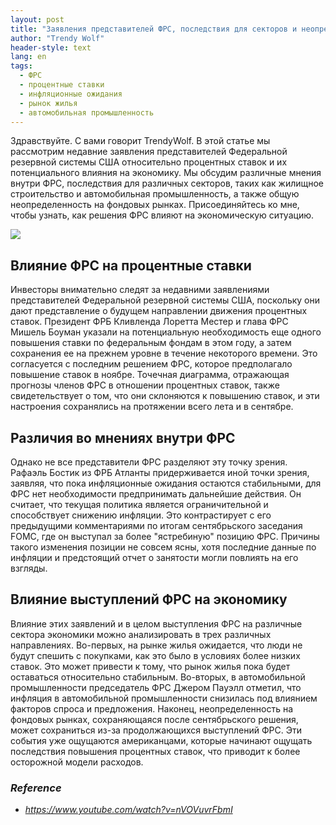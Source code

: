 ```yaml
---
layout: post
title: "Заявления представителей ФРС, последствия для секторов и неопределенность на рынках акций"
author: "Trendy Wolf"
header-style: text
lang: en
tags:
  - ФРС
  - процентные ставки
  - инфляционные ожидания
  - рынок жилья
  - автомобильная промышленность
---
```


Здравствуйте. С вами говорит TrendyWolf. В этой статье мы рассмотрим недавние заявления представителей Федеральной резервной системы США относительно процентных ставок и их потенциального влияния на экономику. Мы обсудим различные мнения внутри ФРС, последствия для различных секторов, таких как жилищное строительство и автомобильная промышленность, а также общую неопределенность на фондовых рынках. Присоединяйтесь ко мне, чтобы узнать, как решения ФРС влияют на экономическую ситуацию.

<img
    src="https://i.ytimg.com/vi/nVOVuvrFbmI/hqdefault.jpg"
/>


## Влияние ФРС на процентные ставки
Инвесторы внимательно следят за недавними заявлениями представителей Федеральной резервной системы США, поскольку они дают представление о будущем направлении движения процентных ставок. Президент ФРБ Кливленда Лоретта Местер и глава ФРС Мишель Боуман указали на потенциальную необходимость еще одного повышения ставки по федеральным фондам в этом году, а затем сохранения ее на прежнем уровне в течение некоторого времени. Это согласуется с последним решением ФРС, которое предполагало повышение ставок в ноябре. Точечная диаграмма, отражающая прогнозы членов ФРС в отношении процентных ставок, также свидетельствует о том, что они склоняются к повышению ставок, и эти настроения сохранялись на протяжении всего лета и в сентябре.

## Различия во мнениях внутри ФРС
Однако не все представители ФРС разделяют эту точку зрения. Рафаэль Бостик из ФРБ Атланты придерживается иной точки зрения, заявляя, что пока инфляционные ожидания остаются стабильными, для ФРС нет необходимости предпринимать дальнейшие действия. Он считает, что текущая политика является ограничительной и способствует снижению инфляции. Это контрастирует с его предыдущими комментариями по итогам сентябрьского заседания FOMC, где он выступал за более "ястребиную" позицию ФРС. Причины такого изменения позиции не совсем ясны, хотя последние данные по инфляции и предстоящий отчет о занятости могли повлиять на его взгляды.

## Влияние выступлений ФРС на экономику
Влияние этих заявлений и в целом выступления ФРС на различные сектора экономики можно анализировать в трех различных направлениях. Во-первых, на рынке жилья ожидается, что люди не будут спешить с покупками, как это было в условиях более низких ставок. Это может привести к тому, что рынок жилья пока будет оставаться относительно стабильным. Во-вторых, в автомобильной промышленности председатель ФРС Джером Пауэлл отметил, что инфляция в автомобильной промышленности снизилась под влиянием факторов спроса и предложения. Наконец, неопределенность на фондовых рынках, сохраняющаяся после сентябрьского решения, может сохраниться из-за продолжающихся выступлений ФРС. Эти события уже ощущаются американцами, которые начинают ощущать последствия повышения процентных ставок, что приводит к более осторожной модели расходов.


### _Reference_
- _https://www.youtube.com/watch?v=nVOVuvrFbmI_

